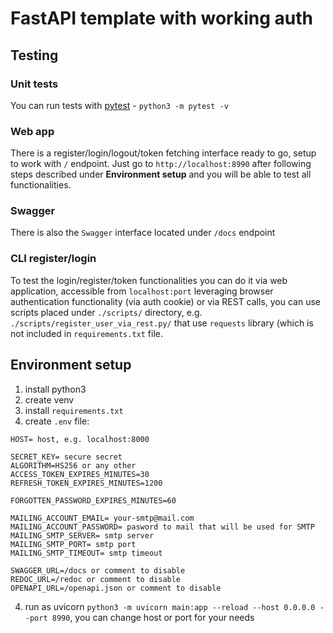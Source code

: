 # FastAPI template with working auth
## Testing
### Unit tests
You can run tests with [pytest](https://docs.pytest.org/en/stable/) - ``python3 -m pytest -v``

### Web app
There is a register/login/logout/token fetching interface ready to go, setup to work with ``/`` endpoint. Just go to ``http://localhost:8990`` after following steps described under __Environment setup__ and you will be able to test all functionalities.

### Swagger
There is also the ``Swagger`` interface located under ``/docs`` endpoint

### CLI register/login
To test the login/register/token functionalities you can do it via web application, accessible from ``localhost:port`` leveraging browser authentication functionality (via auth cookie) or via REST calls, you can use scripts placed under ``./scripts/`` directory, e.g. ``./scripts/register_user_via_rest.py/`` that use ``requests`` library (which is not included in ``requirements.txt`` file.

## Environment setup
1. install python3
2. create venv
3. install ``requirements.txt``
4. create ``.env`` file:
```
HOST= host, e.g. localhost:8000

SECRET_KEY= secure secret
ALGORITHM=HS256 or any other
ACCESS_TOKEN_EXPIRES_MINUTES=30
REFRESH_TOKEN_EXPIRES_MINUTES=1200

FORGOTTEN_PASSWORD_EXPIRES_MINUTES=60

MAILING_ACCOUNT_EMAIL= your-smtp@mail.com
MAILING_ACCOUNT_PASSWORD= pasword to mail that will be used for SMTP
MAILING_SMTP_SERVER= smtp server
MAILING_SMTP_PORT= smtp port
MAILING_SMTP_TIMEOUT= smtp timeout

SWAGGER_URL=/docs or comment to disable
REDOC_URL=/redoc or comment to disable
OPENAPI_URL=/openapi.json or comment to disable
```
4. run as uvicorn ``python3 -m uvicorn main:app --reload --host 0.0.0.0 --port 8990``, you can change host or port for your needs


